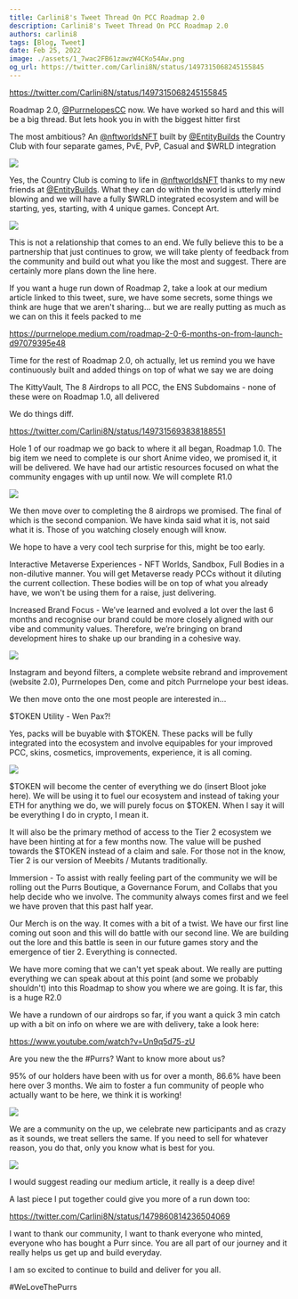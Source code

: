 ```yaml
---
title: Carlini8's Tweet Thread On PCC Roadmap 2.0
description: Carlini8's Tweet Thread On PCC Roadmap 2.0
authors: carlini8
tags: [Blog, Tweet]
date: Feb 25, 2022
image: ./assets/1_7wac2FB61zawzW4CKo54Aw.png
og_url: https://twitter.com/Carlini8N/status/1497315068245155845
---
```


https://twitter.com/Carlini8N/status/1497315068245155845

Roadmap 2.0, [@PurrnelopesCC](https://twitter.com/PurrnelopesCC) now. We have worked so hard and this will be a big thread. But lets hook you in with the biggest hitter first

<!--truncate-->

The most ambitious? An [@nftworldsNFT](https://twitter.com/nftworldsNFT) built by [@EntityBuilds](https://twitter.com/EntityBuilds) the Country Club with four separate games, PvE, PvP, Casual and $WRLD integration

![](./assets/2022-02-25-carlini8-thread-roadmap-2/FMeGumdWYAMO8aA.jpeg)

Yes, the Country Club is coming to life in [@nftworldsNFT](https://twitter.com/nftworldsNFT) thanks to my new friends at [@EntityBuilds](https://twitter.com/EntityBuilds). What they can do within the world is utterly mind blowing and we will have a fully $WRLD integrated ecosystem and will be starting, yes, starting, with 4 unique games. Concept Art.

![](./assets/2022-02-25-carlini8-thread-roadmap-2/FMeIIgOXsAUJPmB.jpeg)

This is not a relationship that comes to an end. We fully believe this to be a partnership that just continues to grow, we will take plenty of feedback from the community and build out what you like the most and suggest. There are certainly more plans down the line here.

If you want a huge run down of Roadmap 2, take a look at our medium article linked to this tweet, sure, we have some secrets, some things we think are huge that we aren't sharing... but we are really putting as much as we can on this it feels packed to me

https://purrnelope.medium.com/roadmap-2-0-6-months-on-from-launch-d97079395e48

Time for the rest of Roadmap 2.0, oh actually, let us remind you we have continuously built and added things on top of what we say we are doing

The KittyVault, The 8 Airdrops to all PCC, the ENS Subdomains - none of these were on Roadmap 1.0, all delivered

We do things diff.

https://twitter.com/Carlini8N/status/1497315693838188551

Hole 1 of our roadmap we go back to where it all began, Roadmap 1.0. The big item we need to complete is our short Anime video, we promised it, it will be delivered. We have had our artistic resources focused on what the community engages with up until now. We will complete R1.0

![](./assets/2022-02-25-carlini8-thread-roadmap-2/FMeIyDtXoAMYeLa.png)

We then move over to completing the 8 airdrops we promised. The final of which is the second companion. We have kinda said what it is, not said what it is. Those of you watching closely enough will know.

We hope to have a very cool tech surprise for this, might be too early.

Interactive Metaverse Experiences - NFT Worlds, Sandbox, Full Bodies in a non-dilutive manner. You will get Metaverse ready PCCs without it diluting the current collection. These bodies will be on top of what you already have, we won't be using them for a raise, just delivering.

Increased Brand Focus - We’ve learned and evolved a lot over the last 6 months and recognise our brand could be more closely aligned with our vibe and community values. Therefore, we’re bringing on brand development hires to shake up our branding in a cohesive way.

![](./assets/2022-02-25-carlini8-thread-roadmap-2/FMeJG1dXIAsoE6a.jpg)

Instagram and beyond filters, a complete website rebrand and improvement (website 2.0), Purrnelopes Den, come and pitch Purrnelope your best ideas.

We then move onto the one most people are interested in...

$TOKEN Utility - Wen Pax?!

Yes, packs will be buyable with $TOKEN. These packs will be fully integrated into the ecosystem and involve equipables for your improved PCC, skins, cosmetics, improvements, experience, it is all coming.

![](./assets/2022-02-25-carlini8-thread-roadmap-2/FMeJNk7WYAgZF5l.png)

$TOKEN will become the center of everything we do (insert Bloot joke here). We will be using it to fuel our ecosystem and instead of taking your ETH for anything we do, we will purely focus on $TOKEN. When I say it will be everything I do in crypto, I mean it.

It will also be the primary method of access to the Tier 2 ecosystem we have been hinting at for a few months now. The value will be pushed towards the $TOKEN instead of a claim and sale. For those not in the know, Tier 2 is our version of Meebits / Mutants traditionally.

Immersion - To assist with really feeling part of the community we will be rolling out the Purrs Boutique, a Governance Forum, and Collabs that you help decide who we involve. The community always comes first and we feel we have proven that this past half year.

Our Merch is on the way. It comes with a bit of a twist. We have our first line coming out soon and this will do battle with our second line. We are building out the lore and this battle is seen in our future games story and the emergence of tier 2. Everything is connected.

We have more coming that we can't yet speak about. We really are putting everything we can speak about at this point (and some we probably shouldn't) into this Roadmap to show you where we are going. It is far, this is a huge R2.0

We have a rundown of our airdrops so far, if you want a quick 3 min catch up with a bit on info on where we are with delivery, take a look here:

https://www.youtube.com/watch?v=Un9q5d75-zU

Are you new the the #Purrs? Want to know more about us?

95% of our holders have been with us for over a month, 86.6% have been here over 3 months. We aim to foster a fun community of people who actually want to be here, we think it is working!

![](./assets/2022-02-25-carlini8-thread-roadmap-2/FMeJgLQXoAAf52x.png)

We are a community on the up, we celebrate new participants and as crazy as it sounds, we treat sellers the same. If you need to sell for whatever reason, you do that, only you know what is best for you.

![](./assets/2022-02-25-carlini8-thread-roadmap-2/FMeJmfSXMAY1F_z.jpg)

I would suggest reading our medium article, it really is a deep dive!

A last piece I put together could give you more of a run down too:

https://twitter.com/Carlini8N/status/1479860814236504069

I want to thank our community, I want to thank everyone who minted, everyone who has bought a Purr since. You are all part of our journey and it really helps us get up and build everyday.

I am so excited to continue to build and deliver for you all.

#WeLoveThePurrs

